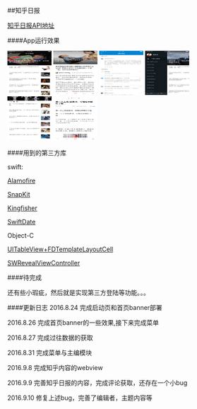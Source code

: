 ##知乎日报

[知乎日报API地址](https://github.com/izzyleung/ZhihuDailyPurify/wiki/%E7%9F%A5%E4%B9%8E%E6%97%A5%E6%8A%A5-API-%E5%88%86%E6%9E%90) 

####App运行效果

<img src="https://github.com/dyljqq/ZhihuDaily/raw/master/ScreenShot/1.png" width="100" height="100"/> 
<img src="https://github.com/dyljqq/ZhihuDaily/raw/master/ScreenShot/2.png" width="100" height="100"/> 
<img src="https://github.com/dyljqq/ZhihuDaily/raw/master/ScreenShot/3.png" width="100" height="100"/>

<img src="https://github.com/dyljqq/ZhihuDaily/raw/master/ScreenShot/4.png" width="100" height="100"/> 
<img src="https://github.com/dyljqq/ZhihuDaily/raw/master/ScreenShot/5.png" width="100" height="100"/> 
<img src="https://github.com/dyljqq/ZhihuDaily/raw/master/ScreenShot/6.png" width="100" height="100"/>

####用到的第三方库

swift:

[Alamofire](https://github.com/Alamofire/Alamofire) 

[SnapKit](https://github.com/SnapKit/SnapKit)

[Kingfisher](https://github.com/onevcat/Kingfisher)

[SwiftDate](https://github.com/malcommac/SwiftDate)

Object-C

[UITableView+FDTemplateLayoutCell](https://github.com/forkingdog/UITableView-FDTemplateLayoutCell)

[SWRevealViewController](https://github.com/John-Lluch/SWRevealViewController)

####待完成

还有些小瑕疵，然后就是实现第三方登陆等功能。。。


####更新日志
2016.8.24 完成启动页和首页banner部署

2016.8.26 完成首页banner的一些效果,接下来完成菜单

2016.8.27 完成过往数据的获取

2016.8.31 完成菜单与主编模块

2016.9.8 完成知乎内容的webview

2016.9.9 完善知乎日报的内容，完成评论获取，还存在一个小bug

2016.9.10 修复上述bug，完善了编辑者，主题内容等